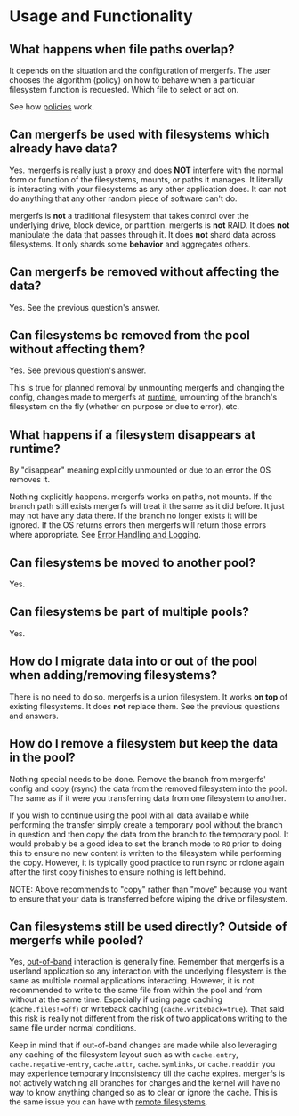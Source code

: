 # Usage and Functionality

## What happens when file paths overlap?

It depends on the situation and the configuration of mergerfs. The
user chooses the algorithm (policy) on how to behave when a particular
filesystem function is requested. Which file to select or act on.

See how [policies](../config/functions_categories_policies.md) work.


## Can mergerfs be used with filesystems which already have data?

Yes. mergerfs is really just a proxy and does **NOT** interfere with
the normal form or function of the filesystems, mounts, or paths it
manages. It literally is interacting with your filesystems as any
other application does. It can not do anything that any other random
piece of software can't do.

mergerfs is **not** a traditional filesystem that takes control over
the underlying drive, block device, or partition. mergerfs is **not**
RAID. It does **not** manipulate the data that passes through it. It
does **not** shard data across filesystems. It only shards some
**behavior** and aggregates others.


## Can mergerfs be removed without affecting the data?

Yes. See the previous question's answer.


## Can filesystems be removed from the pool without affecting them?

Yes. See previous question's answer.

This is true for planned removal by unmounting mergerfs and changing
the config, changes made to mergerfs at
[runtime](../runtime_interface.md), umounting of the branch's
filesystem on the fly (whether on purpose or due to error), etc.


## What happens if a filesystem disappears at runtime?

By "disappear" meaning explicitly unmounted or due to an error the OS
removes it.

Nothing explicitly happens. mergerfs works on paths, not mounts. If
the branch path still exists mergerfs will treat it the same as it did
before. It just may not have any data there. If the branch no longer
exists it will be ignored. If the OS returns errors then mergerfs will
return those errors where appropriate. See [Error Handling and
Logging](../error_handling_and_logging.md).


## Can filesystems be moved to another pool?

Yes.


## Can filesystems be part of multiple pools?

Yes.


## How do I migrate data into or out of the pool when adding/removing filesystems?

There is no need to do so. mergerfs is a union filesystem. It works
**on top** of existing filesystems. It does **not** replace them. See
the previous questions and answers.


## How do I remove a filesystem but keep the data in the pool?

Nothing special needs to be done. Remove the branch from mergerfs'
config and copy (rsync) the data from the removed filesystem into the
pool. The same as if it were you transferring data from one filesystem
to another.

If you wish to continue using the pool with all data available while
performing the transfer simply create a temporary pool without the
branch in question and then copy the data from the branch to the
temporary pool. It would probably be a good idea to set the branch
mode to `RO` prior to doing this to ensure no new content is written
to the filesystem while performing the copy. However, it is typically
good practice to run rsync or rclone again after the first copy
finishes to ensure nothing is left behind.

NOTE: Above recommends to "copy" rather than "move" because you want
to ensure that your data is transferred before wiping the drive or
filesystem.


## Can filesystems still be used directly? Outside of mergerfs while pooled?

Yes, [out-of-band](https://en.wikipedia.org/wiki/Out-of-band)
interaction is generally fine. Remember that mergerfs is a userland
application so any interaction with the underlying filesystem is the
same as multiple normal applications interacting. However, it is not
recommended to write to the same file from within the pool and from
without at the same time. Especially if using page caching
(`cache.files!=off`) or writeback caching
(`cache.writeback=true`). That said this risk is really not different
from the risk of two applications writing to the same file under
normal conditions.

Keep in mind that if out-of-band changes are made while also
leveraging any caching of the filesystem layout such as with
`cache.entry`, `cache.negative-entry`, `cache.attr`, `cache.symlinks`,
or `cache.readdir` you may experience temporary inconsistency till the
cache expires. mergerfs is not actively watching all branches for
changes and the kernel will have no way to know anything changed so as
to clear or ignore the cache. This is the same issue you can have with
[remote filesystems](../remote_filesystems.md).
